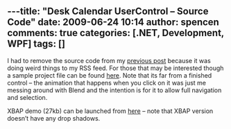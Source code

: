 ---title: "Desk Calendar UserControl – Source Code"
date: 2009-06-24 10:14
author: spencen
comments: true
categories: [.NET, Development, WPF]
tags: []
---
I had to remove the source code from my [previous post](http://blog.spencen.com/2009/06/24/desk-calendar-usercontrol.aspx) because it was doing weird things to my RSS feed. For those that may be interested though a sample project file can be found [here](http://www.spencen.com/Downloads/DesktopCalendar.zip). Note that its far from a finished control – the animation that happens when you click on it was just me messing around with Blend and the intention is for it to allow full navigation and selection. 
  

XBAP demo (27kb) can be launched from [here](http://www.spencen.com/Samples/DesktopCalendarXbap/DesktopCalendarXbap.xbap) – note that XBAP version doesn’t have any drop shadows.


